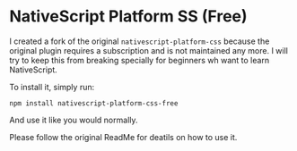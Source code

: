 # NativeScript Platform SS (Free)

I created  a fork of the original `nativescript-platform-css` because the original plugin requires a subscription and is not maintained any more. I will try to keep this from breaking specially for beginners wh want to learn NativeScript. 

To install it, simply run: 

`npm install nativescript-platform-css-free`

And use it like you would normally.

Please follow the original ReadMe for deatils on how to use it. 
